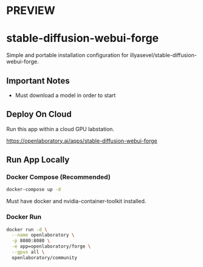 # PREVIEW
# stable-diffusion-webui-forge

Simple and portable installation configuration for illyasevel/stable-diffusion-webui-forge.

## Important Notes

- Must download a model in order to start

## Deploy On Cloud

Run this app within a cloud GPU labstation.

https://openlaboratory.ai/apps/stable-diffusion-webui-forge

## Run App Locally
### Docker Compose (Recommended)

```bash
docker-compose up -d
```
Must have docker and nvidia-container-toolkit installed.

### Docker Run
```bash
docker run -d \
  --name openlaboratory \
  -p 8080:8080 \
  -e app=openlaboratory/forge \
  --gpus all \
  openlaboratory/community
```






